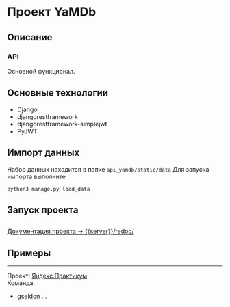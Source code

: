 # Проект YaMDb


## Описание


### API
Основной функционал.

## Основные технологии

+ Django
+ djangorestframework
+ djangorestframework-simplejwt
+ PyJWT

## Импорт данных

Набор данных находится в папке ```api_yamdb/static/data``` 
Для запуска импорта выполните

```
python3 manage.py load_data
```

## Запуск проекта

##
[Документация проекта -> {{server}}/redoc/](http://localhost:8000/redoc/)

## Примеры

----

Проект: [Яндекс.Практикум](https://practicum.yandex.ru)  
Команда: 
+ [gseldon](https://github.com/gseldon)
...
